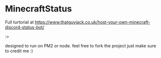 # MinecraftStatus
Full turtorial at https://www.thatguyjack.co.uk/host-your-own-minecraft-discord-status-bot/

:>

designed to run on PM2 or node.
feel free to fork the project just make sure to credit me :)